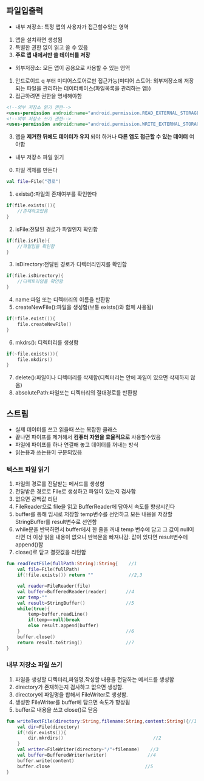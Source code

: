 ## 파일입출력
* 내부 저장소: 특정 앱의 사용자가 접근할수있는 영역
1. 앱을 설치하면 생성됨
2. 특별한 권한 없이 읽고 쓸 수 있음
3. __주로 앱 내에서만 쓸 데이터를 저장__
* 외부저장소: 모든 앱이 공용으로 사용할 수 있는 영역
1. 안드로이드 q 부터 미디어스토어로만 접근가능(미디어 스토어: 외부저장소에 저장되는 파일을 관리하는 데이터베이스(파일목록을 관리하는 앱))
2. 접근하려면 권한을 명세해야함
```xml
<!--외부 저장소 읽기 권한-->
<uses-permission android:name="android.permission.READ_EXTERNAL_STORAGE"/>
<!--외부 저장소 쓰기 권한-->
<uses-permission android:name="android.permission.WRITE_EXTERNAL_STORAGE"/>
```
3. 앱을 __제거한 뒤에도 데이터가 유지__ 되야 하거나 __다른 앱도 접근할 수 있는 데이터__ 여야함
* 내부 저장소 파일 읽기
0. 파일 겍체를 만든다
```kotlin
val file=File("경로")
```
1. exists():파일의 존재여부를 확인한다
```kotlin
if(file.exists()){
    //존재하고있음
}
```
2. isFile:전달된 경로가 파일인지 확인함
```kotlin
if(file.isFile){
    //파일임을 확인함
}
```
3. isDirectory:전달된 경로가 디렉터리인지를 확인함
```kotlin
if(file.isDirectory){
    //디렉토리임을 확인함
}
```
4. name:파일 또는 디렉터리의 이름을 반환함
5. createNewFile():파일을 생성함(보통 exists()와 함께 사용됨)
```kotlin
if(!file.exist()){
    file.createNewFile()
}
```
6. mkdrs(): 디렉터리를 생성함
```kotlin
if(~file.exists()){
    file.mkdirs()
}
```
7. delete():파일이나 디렉터리를 삭제함(디렉터리는 안에 파일이 있으면 삭제하지 않음)
8. absolutePath:파일또는 디렉터리의 절대경로를 반환함
## 스트림
* 실제 데이터를 쓰고 읽을때 쓰는 복잡한 클래스
* 끝나면 파이프를 제거해서 __컴퓨터 자원을 효율적으로__ 사용할수있음
* 파일에 파이프를 하나 연결해 놓고 데이터를 꺼내는 방식
* 읽는용과 쓰는용이 구분되있음
### 텍스트 파일 읽기
1. 파일의 경로를 전달받는 메서드를 생성함
2. 전달받은 경로로 File로 생성하고 파일이 있는지 검사함
3. 없으면 공백값 리턴
4. FileReader으로 file을 읽고 BufferReader에 담아서 속도를 향상시킨다
5. buffer를 통해 임시로 저장할 temp변수를 선언하고 모든 내용을 저장할 StringBuffer를 result변수로 선언함
6. while문을 반복하면서 buffer에서 한 줄을 꺼내 temp 변수에 담고 그 값이 null이라면 더 이상 읽을 내용이 없으니 반복문을 빠져나감. 값이 있다면 result변수에 append()함
7. close()로 닫고 결괏값을 리턴함
```kotlin
fun readTextFile(fullPath:String):String{    //1
    val file=File(fullPath)
    if(!file.exists()) return ""             //2,3

    val reader=FileReader(file)
    val buffer=BufferedReader(reader)       //4
    var temp-""
    val result=StringBuffer()               //5
    while(true){
        temp=buffer.readLine()
        if(temp==null)break
        else result.append(buffer)
    }                                       //6
    buffer.close()
    return result.toString()                //7
}
```
### 내부 저장소 파일 쓰기
1. 파일을 생성할 디렉터리,파일명,작성할 내용을 전달하는 메서드를 생성함
2. directory가 존재하는지 검사하고 없으면 생성함.
3. directory에 파일명을 합해서 FileWriter로 생성함.
4. 생성한 FileWriter를 buffer에 담으면 속도가 향상됨
5. buffer로 내용을 쓰고 close()로 닫음
```kotlin
fun writeTextFile(directory:String,filename:String,content:String){//1
    val dir=File(directory)
    if(!dir.exists()){
        dir.mkrdirs()                                 //2
    }
    val writer=FileWriter(directory+"/"+filename)    //3
    val buffer=BufferedWriter(writer)               //4
    buffer.write(content)
    buffer.close                                   //5
}